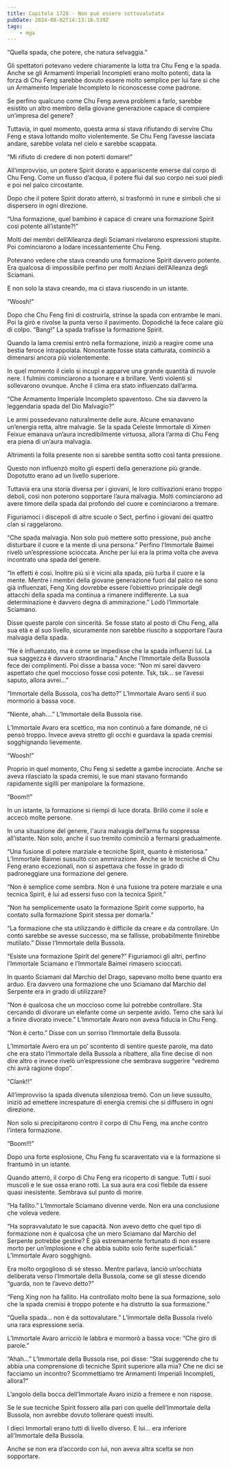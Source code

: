 ```yaml
---
title: Capitolo 1728 - Non può essere sottovalutata
pubDate: 2024-08-02T14:13:16.539Z
tags:
    - mga
---
```



“Quella spada, che potere, che natura selvaggia.”


Gli spettatori potevano vedere chiaramente la lotta tra Chu Feng e la spada. Anche se gli Armamenti Imperiali Incompleti erano molto potenti, data la forza di Chu Feng sarebbe dovuto essere molto semplice per lui fare sì che un Armamento Imperiale Incompleto lo riconoscesse come padrone.

Se perfino qualcuno come Chu Feng aveva problemi a farlo, sarebbe esistito un altro membro della giovane generazione capace di compiere un’impresa del genere?


Tuttavia, in quel momento, questa arma si stava rifiutando di servire Chu Feng e stava lottando molto violentemente. Se Chu Feng l’avesse lasciata andare, sarebbe volata nel cielo e sarebbe scappata.

“Mi rifiuto di credere di non poterti domare!”


All’improvviso, un potere Spirit dorato e appariscente emerse dal corpo di Chu Feng. Come un flusso d’acqua, il potere fluì dal suo corpo nei suoi piedi e poi nel palco circostante.


Dopo che il potere Spirit dorato atterrò, si trasformò in rune e simboli che si dispersero in ogni direzione.


“Una formazione, quel bambino è capace di creare una formazione Spirit così potente all’istante?!”


Molti dei membri dell’Alleanza degli Sciamani rivelarono espressioni stupite. Poi cominciarono a lodare incessantemente Chu Feng.


Potevano vedere che stava creando una formazione Spirit davvero potente. Era qualcosa di impossibile perfino per molti Anziani dell’Alleanza degli Sciamani.


E non solo la stava creando, ma ci stava riuscendo in un istante.


“Woosh!”


Dopo che Chu Feng finì di costruirla, strinse la spada con entrambe le mani. Poi la girò e rivolse la punta verso il pavimento. Dopodiché la fece calare giù di colpo. “Bang!” La spada trafisse la formazione Spirit.


Quando la lama cremisi entrò nella formazione, iniziò a reagire come una bestia feroce intrappolata. Nonostante fosse stata catturata, cominciò a dimenarsi ancora più violentemente.


In quel momento il cielo si incupì e apparve una grande quantità di nuvole nere. I fulmini cominciarono a tuonare e a brillare. Venti violenti si sollevarono ovunque. Anche il clima era stato influenzato dall’arma.


“Che Armamento Imperiale Incompleto spaventoso. Che sia davvero la leggendaria spada del Dio Malvagio?”


Le armi possedevano naturalmente delle aure. Alcune emanavano un’energia retta, altre malvagie. Se la spada Celeste Immortale di Ximen Feixue emanava un’aura incredibilmente virtuosa, allora l’arma di Chu Feng era piena di un’aura malvagia.


Altrimenti la folla presente non si sarebbe sentita sotto così tanta pressione.


Questo non influenzò molto gli esperti della generazione più grande. Dopotutto erano ad un livello superiore.


Tuttavia era una storia diversa per i giovani, le loro coltivazioni erano troppo deboli, così non poterono sopportare l’aura malvagia. Molti cominciarono ad avere timore della spada dal profondo del cuore e cominciarono a tremare.


Figuriamoci i discepoli di altre scuole o Sect, perfino i giovani dei quattro clan si raggelarono.


“Che spada malvagia. Non solo può mettere sotto pressione, può anche disturbare il cuore e la mente di una persona.” Perfino l’Immortale Baimei rivelò un’espressione scioccata. Anche per lui era la prima volta che aveva incontrato una spada del genere.


“In effetti è così. Inoltre più si è vicini alla spada, più turba il cuore e la mente. Mentre i membri della giovane generazione fuori dal palco ne sono già influenzati, Feng Xing dovrebbe essere l’obiettivo principale degli attacchi della spada ma continua a rimanere indifferente. La sua determinazione è davvero degna di ammirazione.” Lodò l’Immortale Sciamano.


Disse queste parole con sincerità. Se fosse stato al posto di Chu Feng, alla sua età e al suo livello, sicuramente non sarebbe riuscito a sopportare l’aura malvagia della spada.


“Ne è influenzato, ma è come se impedisse che la spada influenzi lui. La sua saggezza è davvero straordinaria.” Anche l’Immortale della Bussola fece dei complimenti. Poi disse a bassa voce: “Non mi sarei davvero aspettato che quel moccioso fosse così potente. Tsk, tsk… se l’avessi saputo, allora avrei…”

“Immortale della Bussola, cos’ha detto?” L’Immortale Avaro sentì il suo mormorio a bassa voce.

“Niente, ahah….” L’Immortale della Bussola rise.


L’Immortale Avaro era scettico, ma non continuò a fare domande, né ci pensò troppo. Invece aveva stretto gli occhi e guardava la spada cremisi sogghignando lievemente.


“Woosh!”


Proprio in quel momento, Chu Feng si sedette a gambe incrociate. Anche se aveva rilasciato la spada cremisi, le sue mani stavano formando rapidamente sigilli per manipolare la formazione.


“Boom!!”


In un istante, la formazione si riempì di luce dorata. Brillò come il sole e accecò molte persone.


In una situazione del genere, l'aura malvagia dell’arma fu soppressa all’istante. Non solo, anche il suo tremito cominciò a fermarsi gradualmente.


“Una fusione di potere marziale e tecniche Spirit, quanto è misteriosa.” L’Immortale Baimei sussultò con ammirazione. Anche se le tecniche di Chu Feng erano eccezionali, non si aspettava che fosse in grado di padroneggiare una formazione del genere.


“Non è semplice come sembra. Non è una fusione tra potere marziale e una tecnica Spirit, è lui ad essersi fuso con la tecnica Spirit.”

“Non ha semplicemente usato la formazione Spirit come supporto, ha contato sulla formazione Spirit stessa per domarla.”


“La formazione che sta utilizzando è difficile da creare e da controllare. Un conto sarebbe se avesse successo, ma se fallisse, probabilmente finirebbe mutilato.” Disse l’Immortale della Bussola.


“Esiste una formazione Spirit del genere?” Figuriamoci gli altri, perfino l’Immortale Sciamano e l’Immortale Baimei rimasero scioccati.


In quanto Sciamani dal Marchio del Drago, sapevano molto bene quanto era arduo. Era davvero una formazione che uno Sciamano dal Marchio del Serpente era in grado di utilizzare?


“Non è qualcosa che un moccioso come lui potrebbe controllare. Sta cercando di divorare un elefante come un serpente avido. Temo che sarà lui a finire divorato invece.” L’Immortale Avaro non aveva fiducia in Chu Feng.

“Non è certo.” Disse con un sorriso l’Immortale della Bussola.


L’Immortale Avero era un po’ scontento di sentire queste parole, ma dato che era stato l’Immortale della Bussola a ribattere, alla fine decise di non dire altro e invece rivelò un’espressione che sembrava suggerire “vedremo chi avrà ragione dopo”.


“Clank!!”


All’improvviso la spada divenuta silenziosa tremò. Con un lieve sussulto, iniziò ad emettere increspature di energia cremisi che si diffusero in ogni direzione.

Non solo si precipitarono contro il corpo di Chu Feng, ma anche contro l’intera formazione.


“Boom!!!”


Dopo una forte esplosione, Chu Feng fu scaraventato via e la formazione si frantumò in un istante.


Quando atterrò, il corpo di Chu Feng era ricoperto di sangue. Tutti i suoi muscoli e le sue ossa erano rotti. La sua aura era così flebile da essere quasi inesistente. Sembrava sul punto di morire.

“Ha fallito.” L’Immortale Sciamano divenne verde. Non era una conclusione che voleva vedere.


“Ha sopravvalutato le sue capacità. Non avevo detto che quel tipo di formazione non è qualcosa che un mero Sciamano dal Marchio del Serpente potrebbe gestire? È già estremamente fortunato di non essere morto per un’implosione e che abbia subìto solo ferite superficiali.” L’Immortale Avaro sogghignò.

Era molto orgoglioso di sé stesso. Mentre parlava, lanciò un’occhiata deliberata verso l’Immortale della Bussola, come se gli stesse dicendo “guarda, non te l’avevo detto?”


“Feng Xing non ha fallito. Ha controllato molto bene la sua formazione, solo che la spada cremisi è troppo potente e ha distrutto la sua formazione.”


“Quella spada… non è da sottovalutare.” L’Immortale della Bussola rivelò una rara espressione seria.


L’Immortale Avaro arricciò le labbra e mormorò a bassa voce: “Che giro di parole.”


“Ahah…” L’Immortale della Bussola rise, poi disse: “Stai suggerendo che tu abbia una comprensione di tecniche Spirit superiore alla mia? Che ne dici se facciamo un incontro? Scommettiamo tre Armamenti Imperiali Incompleti, allora?”


L’angolo della bocca dell’Immortale Avaro iniziò a fremere e non rispose.


Se le sue tecniche Spirit fossero alla pari con quelle dell’Immortale della Bussola, non avrebbe dovuto tollerare questi insulti.

I dieci Immortali erano tutti di livello diverso. E lui… era inferiore all’Immortale della Bussola.


Anche se non era d’accordo con lui, non aveva altra scelta se non sopportare.



